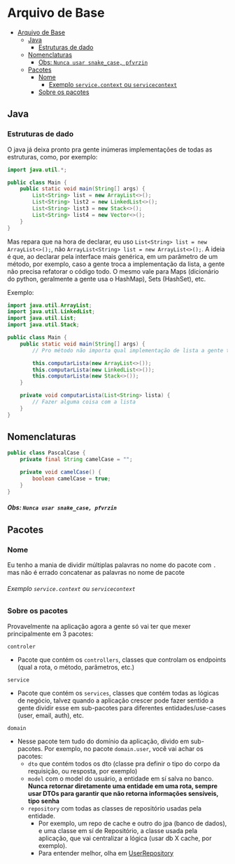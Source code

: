 # Arquivo de Base

<!-- TOC -->

* [Arquivo de Base](#arquivo-de-base)
    * [Java](#java)
        * [Estruturas de dado](#estruturas-de-dado)
    * [Nomenclaturas](#nomenclaturas)
        * [Obs: `Nunca usar snake_case, pfvrzin`](#obs-nunca-usar-snakecase-pfvrzin)
    * [Pacotes](#pacotes)
        * [Nome](#nome)
            * [Exemplo `service.context` ou `servicecontext`](#exemplo-servicecontext-ou-servicecontext)
        * [Sobre os pacotes](#sobre-os-pacotes)

<!-- TOC -->

## Java

### Estruturas de dado

O java já deixa pronto pra gente inúmeras implementações de todas as estruturas, como, por exemplo:

```java
import java.util.*;

public class Main {
    public static void main(String[] args) {
        List<String> list = new ArrayList<>();
        List<String> list2 = new LinkedList<>();
        List<String> list3 = new Stack<>();
        List<String> list4 = new Vector<>();
    }
}
```

Mas repara que na hora de declarar, eu uso `List<String> list = new ArrayList<>();`,
não `ArrayList<String> list = new ArrayList<>();`. A ideia é que, ao declarar pela interface mais genérica,
em um parâmetro de um método, por exemplo, caso a gente troca a implementação da lista, a gente não precisa refatorar o
código todo. O mesmo vale para Maps (dicionário do python, geralmente a gente usa o HashMap), Sets (HashSet), etc.

Exemplo:

```java
import java.util.ArrayList;
import java.util.LinkedList;
import java.util.List;
import java.util.Stack;

public class Main {
    public static void main(String[] args) {
        // Pro método não importa qual implementação de lista a gente ta usando

        this.computarLista(new ArrayList<>());
        this.computarLista(new LinkedList<>());
        this.computarLista(new Stack<>());
    }

    private void computarLista(List<String> lista) {
        // Fazer alguma coisa com a lista
    }
}
```

## Nomenclaturas

```java
public class PascalCase {
    private final String camelCase = "";

    private void camelCase() {
        boolean camelCase = true;
    }
}
```

##### Obs: `Nunca usar snake_case, pfvrzin`

## Pacotes

### Nome

Eu tenho a mania de dividir múltiplas palavras no nome do pacote com `.`  mas não é errado concatenar as palavras no
nome de pacote

###### Exemplo `service.context` ou `servicecontext`

### Sobre os pacotes

Provavelmente na aplicação agora a gente só vai ter que mexer principalmente em 3 pacotes:

`controler`

- Pacote que contém os `controllers`, classes que controlam os endpoints (qual a rota, o método, parâmetros, etc.)

`service`

- Pacote que contém os `services`, classes que contém todas as lógicas de negócio, talvez quando a aplicação crescer
  pode fazer sentido a gente dividir esse em sub-pacotes para diferentes entidades/use-cases (user, email, auth), etc.

`domain`

- Nesse pacote tem tudo do domínio da aplicação, divido em sub-pacotes. Por exemplo, no pacote `domain.user`, você vai
  achar os pacotes:
    - `dto` que contém todos os dto (classe pra definir o tipo do corpo da requisição, ou resposta, por
      exemplo)
    - `model` com o model do usuário, a entidade em sí salva no banco. **Nunca retornar diretamente
      uma entidade em uma rota, sempre usar DTOs para garantir que não retorna informações sensíveis, tipo senha**
    - `repository` com todas as classes de repositório usadas pela entidade.
        - Por exemplo, um repo de cache e outro do jpa (banco de dados), e uma classe em sí de Repositório, a
          classe usada pela aplicação, que vai centralizar a lógica (usar db X cache, por exemplo).
        - Para entender melhor, olha
          em [UserRepository](src/main/java/andre/chamis/healthproject/domain/user/repository/UserRepository.java)